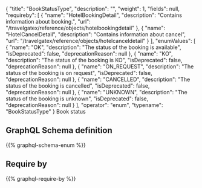 {
  "title": "BookStatusType",
  "description": "",
  "weight": 1,
  "fields": null,
  "requireby": [
    {
      "name": "HotelBookingDetail",
      "description": "Contains information about booking.",
      "url": "/travelgatex/reference/objects/hotelbookingdetail"
    },
    {
      "name": "HotelCancelDetail",
      "description": "Contains information about cancel",
      "url": "/travelgatex/reference/objects/hotelcanceldetail"
    }
  ],
  "enumValues": [
    {
      "name": "OK",
      "description": "The status of the booking is available",
      "isDeprecated": false,
      "deprecationReason": null
    },
    {
      "name": "KO",
      "description": "The status of the booking is KO",
      "isDeprecated": false,
      "deprecationReason": null
    },
    {
      "name": "ON_REQUEST",
      "description": "The status of the booking is on request",
      "isDeprecated": false,
      "deprecationReason": null
    },
    {
      "name": "CANCELLED",
      "description": "The status of the booking is cancelled",
      "isDeprecated": false,
      "deprecationReason": null
    },
    {
      "name": "UNKNOWN",
      "description": "The status of the booking is unknown",
      "isDeprecated": false,
      "deprecationReason": null
    }
  ],
  "operator": "enum",
  "typename": "BookStatusType"
}
Book status
## GraphQL Schema definition

{{% graphql-schema-enum %}}

## Require by

{{% graphql-require-by %}}
